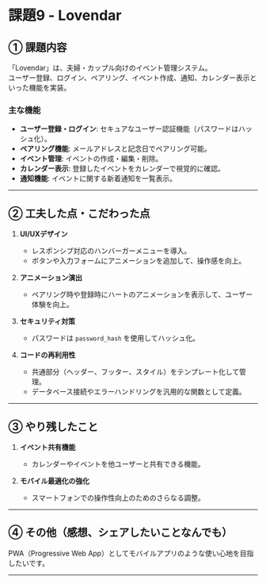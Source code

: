 # 課題9 - Lovendar

## ① 課題内容
「Lovendar」は、夫婦・カップル向けのイベント管理システム。  
ユーザー登録、ログイン、ペアリング、イベント作成、通知、カレンダー表示といった機能を実装。

### 主な機能
- **ユーザー登録・ログイン**: セキュアなユーザー認証機能（パスワードはハッシュ化）。
- **ペアリング機能**: メールアドレスと記念日でペアリング可能。
- **イベント管理**: イベントの作成・編集・削除。
- **カレンダー表示**: 登録したイベントをカレンダーで視覚的に確認。
- **通知機能**: イベントに関する新着通知を一覧表示。

---

## ② 工夫した点・こだわった点
1. **UI/UXデザイン**
   - レスポンシブ対応のハンバーガーメニューを導入。
   - ボタンや入力フォームにアニメーションを追加して、操作感を向上。

2. **アニメーション演出**
   - ペアリング時や登録時にハートのアニメーションを表示して、ユーザー体験を向上。

3. **セキュリティ対策**
   - パスワードは `password_hash` を使用してハッシュ化。

4. **コードの再利用性**
   - 共通部分（ヘッダー、フッター、スタイル）をテンプレート化して管理。
   - データベース接続やエラーハンドリングを汎用的な関数として定義。

---

## ③ やり残したこと
1. **イベント共有機能**
   - カレンダーやイベントを他ユーザーと共有できる機能。

2. **モバイル最適化の強化**
   - スマートフォンでの操作性向上のためのさらなる調整。

---

## ④ その他（感想、シェアしたいことなんでも）
PWA（Progressive Web App）としてモバイルアプリのような使い心地を目指したいです。

---
